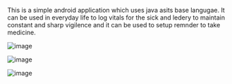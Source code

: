 This is a simple android application which uses java asits base langugae. It can be used in everyday life to log vitals for the sick and ledery to maintain constant and sharp vigilence and it can be used to setup remnder to take medicine. 

![image](https://github.com/user-attachments/assets/8073f892-4792-413d-862f-f94e78e17ad9)

![image](https://github.com/user-attachments/assets/78657c9e-c05d-4317-91af-1cdbd44320d9)

![image](https://github.com/user-attachments/assets/b9d93aa4-5987-4a67-afb9-0b38dcfc042a)
